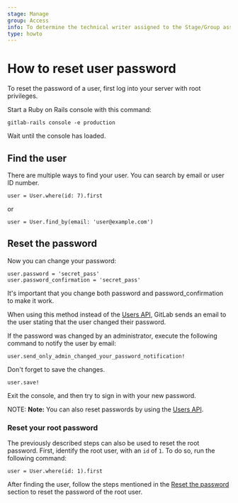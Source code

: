 ```yaml
---
stage: Manage
group: Access
info: To determine the technical writer assigned to the Stage/Group associated with this page, see https://about.gitlab.com/handbook/engineering/ux/technical-writing/#assignments
type: howto
---
```


# How to reset user password

To reset the password of a user, first log into your server with root privileges.

Start a Ruby on Rails console with this command:

```shell
gitlab-rails console -e production
```

Wait until the console has loaded.

## Find the user

There are multiple ways to find your user. You can search by email or user ID number.

```shell
user = User.where(id: 7).first
```

or

```shell
user = User.find_by(email: 'user@example.com')
```

## Reset the password

Now you can change your password:

```shell
user.password = 'secret_pass'
user.password_confirmation = 'secret_pass'
```

It's important that you change both password and password_confirmation to make it work.

When using this method instead of the [Users API](../api/users.md#user-modification), GitLab sends an email to the user stating that the user changed their password.

If the password was changed by an administrator, execute the following command to notify the user by email:

```shell
user.send_only_admin_changed_your_password_notification!
```

Don't forget to save the changes.

```shell
user.save!
```

Exit the console, and then try to sign in with your new password.

NOTE: **Note:**
You can also reset passwords by using the [Users API](../api/users.md#user-modification).

### Reset your root password

The previously described steps can also be used to reset the root password. First,
identify the root user, with an `id` of `1`. To do so, run the following command:

```shell
user = User.where(id: 1).first
```

After finding the user, follow the steps mentioned in the [Reset the password](#reset-the-password) section to reset the password of the root user.

<!-- ## Troubleshooting

Include any troubleshooting steps that you can foresee. If you know beforehand what issues
one might have when setting this up, or when something is changed, or on upgrading, it's
important to describe those, too. Think of things that may go wrong and include them here.
This is important to minimize requests for support, and to avoid doc comments with
questions that you know someone might ask.

Each scenario can be a third-level heading, e.g. `### Getting error message X`.
If you have none to add when creating a doc, leave this section in place
but commented out to help encourage others to add to it in the future. -->
